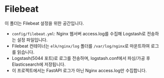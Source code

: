 # Filebeat

이 폴더는 Filebeat 설정을 위한 공간입니다.

- `config/filebeat.yml`: Nginx 웹서버 access.log를 수집해 Logstash로 전송하는 설정 파일입니다.
- Filebeat 컨테이너는 `elk/nginx/log` 폴더를 `/var/log/nginx`로 마운트하여 로그를 읽습니다.
- Logstash(5044 포트)로 로그를 전송하며, logstash.conf에서 파싱/가공 후 Elasticsearch에 저장됩니다.
- 이 프로젝트에서는 FastAPI 로그가 아닌 Nginx access.log만 수집합니다.